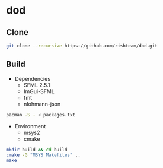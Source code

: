 # dod

## Clone

```bash
git clone --recursive https://github.com/rishteam/dod.git
```

## Build

* Dependencies
  * SFML 2.5.1
  * ImGui-SFML
  * fmt
  * nlohmann-json

```bash
pacman -S - < packages.txt
```

* Environment
  * msys2
  * cmake

```bash
mkdir build && cd build
cmake -G "MSYS Makefiles" ..
make
```
